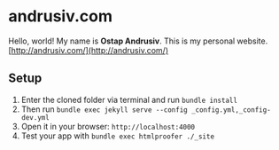 # andrusiv.com

Hello, world!
My name is **Ostap Andrusiv**.
This is my personal website.
[http://andrusiv.com/](http://andrusiv.com/)

## Setup

1. Enter the cloned folder via terminal and run `bundle install`
2. Then run `bundle exec jekyll serve --config _config.yml,_config-dev.yml`
3. Open it in your browser: `http://localhost:4000`
4. Test your app with `bundle exec htmlproofer ./_site`
